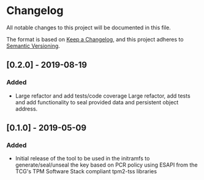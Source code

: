 # Changelog
All notable changes to this project will be documented in this file.

The format is based on [Keep a Changelog](https://keepachangelog.com/en/1.0.0/),
and this project adheres to [Semantic Versioning](https://semver.org/spec/v2.0.0.html).

## [0.2.0] - 2019-08-19
### Added
- Large refactor and add tests/code coverage
  Large refactor, add tests and add functionality to seal provided data and persistent object address.

## [0.1.0] - 2019-05-09
### Added
- Initial release of the tool to be used in the initramfs to generate/seal/unseal the key 
  based on PCR policy using ESAPI from the TCG's TPM Software Stack compliant tpm2-tss libraries 
